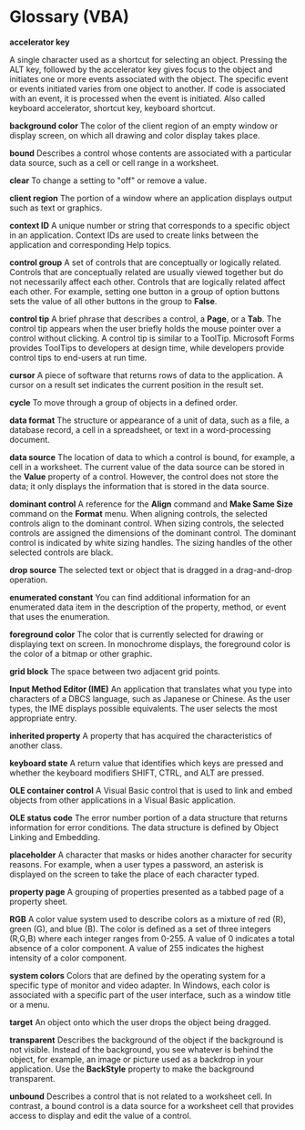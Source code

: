 
# Glossary (VBA)

 **accelerator key**

A single character used as a shortcut for selecting an object. Pressing the ALT key, followed by the accelerator key gives focus to the object and initiates one or more events associated with the object. The specific event or events initiated varies from one object to another. If code is associated with an event, it is processed when the event is initiated. Also called keyboard accelerator, shortcut key, keyboard shortcut.




 **background color**
The color of the client region of an empty window or display screen, on which all drawing and color display takes place.


 **bound**
Describes a control whose contents are associated with a particular data source, such as a cell or cell range in a worksheet.


 **clear**
To change a setting to "off" or remove a value.


 **client region**
The portion of a window where an application displays output such as text or graphics.


 **context ID**
A unique number or string that corresponds to a specific object in an application. Context IDs are used to create links between the application and corresponding Help topics.


 **control group**
A set of controls that are conceptually or logically related. Controls that are conceptually related are usually viewed together but do not necessarily affect each other. Controls that are logically related affect each other. For example, setting one button in a group of option buttons sets the value of all other buttons in the group to  **False**.


 **control tip**
A brief phrase that describes a control, a  **Page**, or a  **Tab**. The control tip appears when the user briefly holds the mouse pointer over a control without clicking. A control tip is similar to a ToolTip. Microsoft Forms provides ToolTips to developers at design time, while developers provide control tips to end-users at run time.


 **cursor**
A piece of software that returns rows of data to the application. A cursor on a result set indicates the current position in the result set.


 **cycle**
To move through a group of objects in a defined order.


 **data format**
The structure or appearance of a unit of data, such as a file, a database record, a cell in a spreadsheet, or text in a word-processing document.


 **data source**
The location of data to which a control is bound, for example, a cell in a worksheet. The current value of the data source can be stored in the  **Value** property of a control. However, the control does not store the data; it only displays the information that is stored in the data source.


 **dominant control**
A reference for the  **Align** command and **Make Same Size** command on the **Format** menu. When aligning controls, the selected controls align to the dominant control. When sizing controls, the selected controls are assigned the dimensions of the dominant control.
The dominant control is indicated by white sizing handles. The sizing handles of the other selected controls are black.


 **drop source**
The selected text or object that is dragged in a drag-and-drop operation.


 **enumerated constant**
You can find additional information for an enumerated data item in the description of the property, method, or event that uses the enumeration.


 **foreground color**
The color that is currently selected for drawing or displaying text on screen. In monochrome displays, the foreground color is the color of a bitmap or other graphic.


 **grid block**
The space between two adjacent grid points.


 **Input Method Editor (IME)**
An application that translates what you type into characters of a DBCS language, such as Japanese or Chinese. As the user types, the IME displays possible equivalents. The user selects the most appropriate entry.


 **inherited property**
A property that has acquired the characteristics of another class.


 **keyboard state**
A return value that identifies which keys are pressed and whether the keyboard modifiers SHIFT, CTRL, and ALT are pressed.


 **OLE container control**
A Visual Basic control that is used to link and embed objects from other applications in a Visual Basic application.


 **OLE status code**
The error number portion of a data structure that returns information for error conditions. The data structure is defined by Object Linking and Embedding.


 **placeholder**
A character that masks or hides another character for security reasons. For example, when a user types a password, an asterisk is displayed on the screen to take the place of each character typed.


 **property page**
A grouping of properties presented as a tabbed page of a property sheet.


 **RGB**
A color value system used to describe colors as a mixture of red (R), green (G), and blue (B). The color is defined as a set of three integers (R,G,B) where each integer ranges from 0-255. A value of 0 indicates a total absence of a color component. A value of 255 indicates the highest intensity of a color component.


 **system colors**
Colors that are defined by the operating system for a specific type of monitor and video adapter. In Windows, each color is associated with a specific part of the user interface, such as a window title or a menu.


 **target**
An object onto which the user drops the object being dragged.


 **transparent**
Describes the background of the object if the background is not visible. Instead of the background, you see whatever is behind the object, for example, an image or picture used as a backdrop in your application. Use the  **BackStyle** property to make the background transparent.


 **unbound**
Describes a control that is not related to a worksheet cell. In contrast, a bound control is a data source for a worksheet cell that provides access to display and edit the value of a control.
